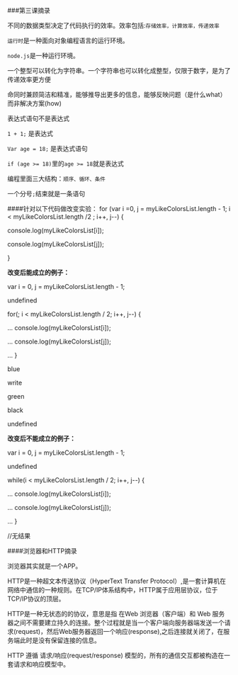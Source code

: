 ###第三课摘录

不同的数据类型决定了代码执行的效率。效率包括:`存储效率，计算效率，传递效率`

`运行时`是一种面向对象编程语言的运行环境。

`node.js`是一种运行环境。

一个整型可以转化为字符串。一个字符串也可以转化成整型，仅限于数字，是为了传递效率更方便

命同时兼顾简洁和精准，能够推导出更多的信息，能够反映问题（是什么what）而非解决方案(how)

表达式语句不是表达式

`1 + 1;` 是表达式

`Var age = 18;` 是表达式语句

`if (age >= 18)`里的`age >= 18`就是表达式

编程里面三大结构：`顺序、循环、条件`

一个分号`;`结束就是一条语句


####针对以下代码做改变实验：
for (var i =0, j = myLikeColorsList.length - 1; i < myLikeColorsList.length /2 ; i++, j--) {

  console.log(myLikeColorsList[i]);

  console.log(myLikeColorsList[j]);

}

**改变后能成立的例子：**

var i = 0, j = myLikeColorsList.length - 1;

undefined

for(; i < myLikeColorsList.length / 2; i++, j--) {

... console.log(myLikeColorsList[i]);

... console.log(myLikeColorsList[j]);

... }

blue

write

green

black

undefined


**改变后不能成立的例子：**

var i = 0, j = myLikeColorsList.length - 1;

undefined

while(i < myLikeColorsList.length / 2; i++, j--) {

... console.log(myLikeColorsList[i]);

... console.log(myLikeColorsList[j]);

... }

//无结果


####浏览器和HTTP摘录

浏览器其实就是一个APP。

HTTP是一种超文本传送协议（HyperText Transfer Protocol）,是一套计算机在网络中通信的一种规则。在TCP/IP体系结构中，HTTP属于应用层协议，位于TCP/IP协议的顶层。

HTTP是一种无状态的的协议，意思是指 在Web 浏览器（客户端）和 Web 服务器之间不需要建立持久的连接。整个过程就是当一个客户端向服务器端发送一个请求(request)，然后Web服务器返回一个响应(response),之后连接就关闭了，在服务端此时是没有保留连接的信息。

HTTP 遵循 请求/响应(request/response) 模型的，所有的通信交互都被构造在一套请求和响应模型中。
